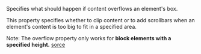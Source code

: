 Specifies what should happen if content overflows an element's box.

This property specifies whether to clip content or to add scrollbars when an element's content is too big to fit in a specified area.

Note: The overflow property only works for **block elements with a specified height.**
[sorce](https://www.w3schools.com/cssref/pr_pos_overflow.asp)
